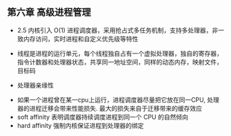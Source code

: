 ## 第六章 高级进程管理

- 2.5 内核引入 O(1) 进程调度器，采用抢占式多任务机制，支持多处理器，非一致内存访问，实时进程和自定义优先级等特性

- 线程是进程的运行单元，每个线程独自占有一个虚拟处理器，独自的寄存器，指令计数器和处理器状态，共享同一地址空间，同样的动态内存，映射文件，目标码

- 处理器亲缘性
 + 如果一个进程曾在某一cpu上运行，进程调度器尽量把它放在同一CPU, 处理器的进程迁移会带来性能损失. 最大的损失来自于迁移带来的缓存效应
 + soft affinity 表明调度器持续调度进程到同一个 CPU 的自然倾向
 + hard affinity 强制内核保证进程到处理器的绑定
